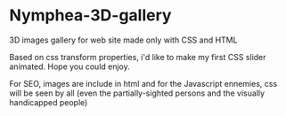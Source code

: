 Nymphea-3D-gallery
==================

3D images gallery for web site made only with CSS and HTML

Based on css transform properties, i'd like to make my first CSS slider animated.
Hope you could enjoy.

For SEO, images are include in html
and for the Javascript ennemies, css will be seen by all (even the partially-sighted persons and the visually handicapped people)
